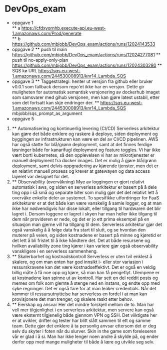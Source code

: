 # DevOps_exam 

* oppgave 1  
** a https://cfdxyornhb.execute-api.eu-west-1.amazonaws.com/Prod/generate  
** b https://github.com/mbjobb/DevOps_exam/actions/runs/12024143533
* oppgave 2
** push til main https://github.com/mbjobb/DevOps_exam/actions/runs/12024277081
** push til no-apply-only-plan https://github.com/mbjobb/DevOps_exam/actions/runs/12024303280
** SQS kø URL https://sqs.eu-west-1.amazonaws.com/244530008913/knr14_Lambda_SQS
* oppgave 3
** Taggestrategi: henter ut versjon fra github eller bruker v0.0.1 som fallback dersom repo'et ikke har en versjon. Dette gir muligheten for automatisk semantisk versjonering av dockerhub imaget som samsvarer med gihub versjonen, men kan gjøre latest ustabil, etter som det fortsatt kan skje endringer der.
** https://sqs.eu-west-1.amazonaws.com/244530008913/knr14_Lambda_SQS    mbjobb/sqs_prompt_as_argument 
* oppgave 5
1. ** Automatisering og kontinuerlig levering (CI/CD)
Serverless arkitektur kan gjøre det både enklere og raskere å deploye, siden deployment og byggingen av infrastrukturen kan være en del av CI/CD pipelinen. AWS har også støtte for blå/grønn deployment, samt at det finnes ferdige løsninger både for kanarifugl deployment og feature toggles.
Vi har ikke vært borti kubernetes, så den opplevelsen vi har av mikrotjenester er manuell deployment fra docker images. Det er mulig å gjøre blå/grønn deployment, samt delvis oppgradering av kjørende tjenster, men det er en relativt manuell prosess og krever at gatewayen og data access layeret var designet for det.
2. ** Observability (overvåkning)
Mye av loggingen er gjort relativt automatisk i aws, og siden en serverless arkitektur er basert på å dele ting opp i så små og separate biter som mulig gjør det det relativt lett å overvåke enkelte deler av systemet. To spesifikke utfordringer for FaaS arkitekturer er at det både kan være vanskelig å samle logger, og at man ikke har nødvendigvis har disse lokalt, eller tillgang til hardwaren det blir lagret i.
Dersom loggene er lagret i skyen har man heller ikke tilgang til dem når provideren er nede, og det er jo ett prima eksempel på en situasjon man gjerne vill ha tillgang til dem. Serverless arkitektur gjør det også vanskelig å å følge data fra start til slutt, og se hvordan den muterer på veien, og siden kostnadene er basert på minne og kjøretid er det lett å bli fristet til å ikke håndtere det.
Det at både resursene og hvilken availability zone ting kjører i kan variere gjør også observability vanskligere i en serverless sammenheng.
3. ** Skalerbarhet og kostnadskontroll
Serverless er uten tvil enklest å skalere, og om man enten har god innsikt i- eller stor variasjon i ressurskravene kan det være kostnadseffektivt. Det er også en veldig billig måte å få noe opp og kjøre, så man kan få pengeflyt.
Ulempene er at kostnadene kan spinne ut av kontroll. Har sett en del reddit posts og memes om folk som glemte å stenge ned en instans, og endte opp med syke regninger. Det er også fare for at man leaker credentials.
Når det kommer til ressursutnyttelse har serverless en fordel i at man kan provisjonere det man trenger, og skalere raskt etter behov. 
4. ** Eierskap og ansvar
Her det mindre forskjell mellom de to. Man har vell mer tilgjenlighet i en serverless arkitektur, men servere kan også være eksternt tilgjenelig både gjennom VPN og SSH. Det viiktigste her er at uvikler, drifter og tester har blitt slått sammen til ett og samme team. Dette gjør det enklere å ta personlig anvsar ettersom det er deg selv du skyter i foten når du slurver. Skin in the game som foreleseren vår er glad i å si.
Man har ikke lenger noen andre å skylde på, og ender derfor opp med mange muligheter til både å lære og utvikle seg selv.
